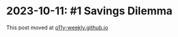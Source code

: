 # 2023-10-11: #1 Savings Dilemma

This post moved at [o11y-weekly.github.io](https://o11y-weekly.github.io/2023-10-11_Savings_dilemma/)